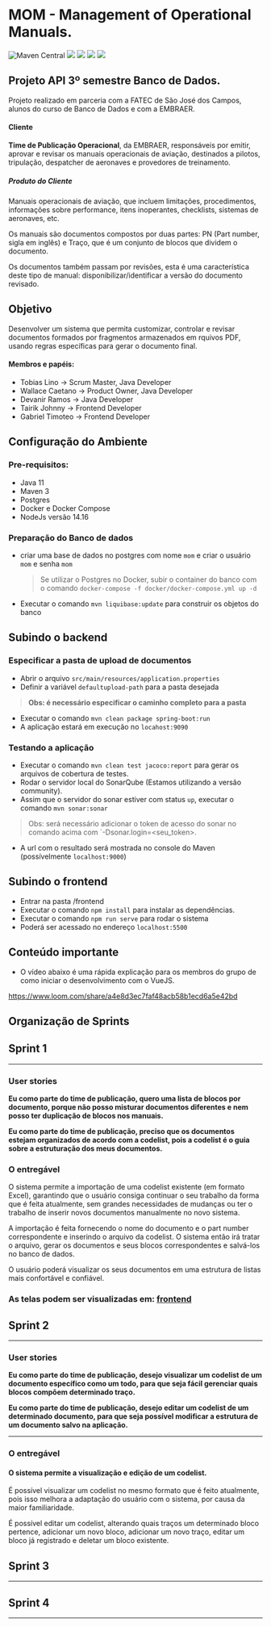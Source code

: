 # MOM - Management of Operational Manuals.
![Maven Central](https://img.shields.io/maven-central/v/org.apache.maven/apache-maven)
![](https://img.shields.io/badge/java-jdk11-green)
![](https://img.shields.io/badge/postgres-13-blue)
![](https://img.shields.io/badge/spring--boot-2.4.3-brightgreen)
![](https://img.shields.io/badge/nodejs-14.16-darkgreen)
## Projeto API 3º semestre Banco de Dados.

Projeto realizado em parceria com a FATEC de São José dos Campos, alunos do curso de Banco de Dados e com a EMBRAER.

#### Cliente
**Time de Publicação Operacional**, da EMBRAER, responsáveis por emitir, aprovar e revisar os manuais operacionais de aviação, destinados a pilotos, tripulação, despatcher de aeronaves e provedores de treinamento.

##### Produto do Cliente
Manuais operacionais de aviação, que incluem limitações, procedimentos, informações sobre performance, itens inoperantes, checklists, sistemas de aeronaves, etc.

Os manuais são documentos compostos por duas partes: PN (Part number, sigla em inglês) e Traço, que é um conjunto de blocos que dividem o documento.

Os documentos também passam por revisões, esta é uma característica deste tipo de manual: disponibilizar/identificar a versão do documento revisado.

## Objetivo
Desenvolver um sistema que permita customizar, controlar e revisar documentos formados por fragmentos armazenados em rquivos PDF, usando regras específicas para gerar o documento final.

#### Membros e papéis:
- Tobias Lino      -> Scrum Master, Java Developer
- Wallace Caetano  -> Product Owner, Java Developer
- Devanir Ramos    -> Java Developer
- Tairik Johnny    -> Frontend Developer
- Gabriel Timoteo  -> Frontend Developer

## Configuração do Ambiente
### **Pre-requisitos:**
- Java 11
- Maven 3 
- Postgres
- Docker e Docker Compose
- NodeJs versão 14.16
### **Preparação do Banco de dados**
- criar uma base de dados no postgres com nome `mom` e criar o usuário `mom` e senha `mom`
  > Se utilizar o Postgres no Docker, subir o container do banco com o comando `docker-compose -f docker/docker-compose.yml up -d`
- Executar o comando `mvn liquibase:update` para construir os objetos do banco
## **Subindo o backend**

### **Especificar a pasta de upload de documentos**
- Abrir o arquivo `src/main/resources/application.properties`
- Definir a variável `defaultupload-path` para a pasta desejada

> **Obs: é necessário especificar o caminho completo para a pasta**
- Executar o comando `mvn clean package spring-boot:run`
- A aplicação estará em execução no `locahost:9090`
### **Testando a aplicação**
- Executar o comando `mvn clean test jacoco:report` para gerar os arquivos de cobertura de testes.
- Rodar o servidor local do SonarQube (Estamos utilizando a versão community).
- Assim que o servidor do sonar estiver com status `up`, executar o comando `mvn sonar:sonar`
> Obs: será necessário adicionar o token de acesso do sonar no comando acima com `-Dsonar.login=<seu_token>.
- A url com o resultado será mostrada no console do Maven (possívelmente `localhost:9000`)
## **Subindo o frontend**
- Entrar na pasta /frontend
- Executar o comando `npm install` para instalar as dependências.
- Executar o comando `npm run serve` para rodar o sistema
- Poderá ser acessado no endereço `localhost:5500`

## Conteúdo importante
- O vídeo abaixo é uma rápida explicação para os membros do grupo de como iniciar o desenvolvimento com o VueJS.

https://www.loom.com/share/a4e8d3ec7faf48acb58b1ecd6a5e42bd

## Organização de Sprints

## Sprint 1
***
### **User stories**
**Eu como parte do time de publicação, quero uma lista de blocos por documento, porque não posso misturar documentos 
diferentes e nem posso ter duplicação de blocos nos manuais.**

**Eu como parte do time de publicação, preciso que os documentos estejam organizados de acordo com a codelist, 
pois a codelist é o guia sobre a estruturação dos meus documentos.**
### O entregável
O sistema permite a importação de uma codelist existente (em formato Excel), garantindo que o usuário consiga continuar 
o seu trabalho da forma que é feita atualmente, sem grandes necessidades de mudanças ou ter o trabalho de inserir novos 
documentos manualmente no novo sistema.

A importação é feita fornecendo o nome do documento e o part number correspondente e inserindo o arquivo da codelist.
O sistema então irá tratar o arquivo, gerar os documentos e seus blocos correspondentes e salvá-los no banco de dados.

O usuário poderá visualizar os seus documentos em uma estrutura de listas mais confortável e confiável.

### As telas podem ser visualizadas em: [frontend](https://github.com/API-FATEC/API_3sem_2021-01/tree/main/frontend/api)

## Sprint 2
***
### **User stories**
**Eu como parte do time de publicação, desejo visualizar um codelist de um documento específico como um todo, para que seja fácil gerenciar quais blocos compõem determinado traço.**

**Eu como parte do time de publicação, desejo editar um codelist de um determinado documento, para que seja possível modificar a estrutura de um documento salvo na aplicação.**
***
### O entregável
#### **O sistema permite a visualização e edição de um codelist.**

É possível visualizar um codelist no mesmo formato que é feito atualmente, pois isso melhora a adaptação do usuário com o sistema, por causa da maior familiaridade.

É possível editar um codelist, alterando quais traços um determinado bloco pertence, adicionar um novo bloco, adicionar um novo traço, editar um bloco já registrado e deletar um bloco existente.

## Sprint 3
***
## Sprint 4
***